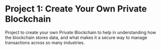 # Project 1: Create Your Own Private Blockchain 

Project to create your own Private Blockchain to help in understanding how the blockchain stores data, and what makes it a secure way to manage transactions across so many industries.
